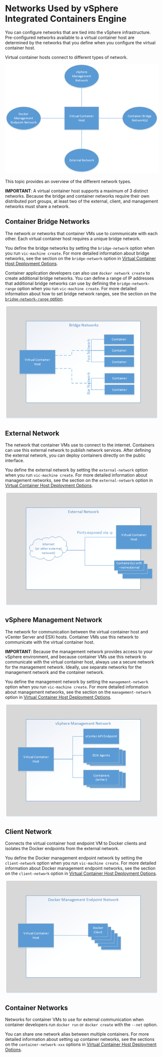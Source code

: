 # Networks Used by vSphere Integrated Containers Engine #

You can configure networks that are tied into the vSphere infrastructure. Pre-configured networks available to a virtual container host are determined by the networks that you define when you configure the virtual container host.

Virtual container hosts connect to different types of network. 

 ![vSphere Container Host Management Network](graphics/vch-net.png)

This topic provides an overview of the different network types. 

**IMPORTANT**: A virtual container host supports a maximum of 3 distinct networks. Because the bridge and container networks require  their own distributed port groups, at least two of the external, client, and management networks must share a network.

## Container Bridge Networks ##
The network or networks that container VMs use to communicate with each other. Each virtual container host requires a unique bridge network.

You define the bridge networks by setting the `bridge-network` option when you run `vic-machine create`.  For  more detailed information about bridge networks, see the section on the `bridge-network` option in [Virtual Container Host Deployment Options](vch_installer_options.md#bridge).

Container application developers can also use `docker network create` to create additional bridge networks. You can define a range of IP addresses that additional bridge networks can use by defining the `bridge-network-range` option when you run `vic-machine create`. For  more detailed information about  how to set bridge network ranges, see the section on the [`bridge-network-range` option](vch_installer_options.md#bridge-range). 

 ![Container Bridge Network](graphics/vch-bridge-net.png)

## External Network  ##
The network that container VMs use to connect to the internet. Containers can use this external network to publish network services. After defining the external network, you can deploy containers directly on the public interface.

You define the external network by setting the `external-network` option when you run `vic-machine create`. For  more detailed information about management networks, see the section on the `external-network` option in [Virtual Container Host Deployment Options](vch_installer_options.md#external-network).

 ![External Network](graphics/vch-external-net.png)

## vSphere Management Network ##

The network for communication between the virtual container host and vCenter Server and ESXi hosts. Container VMs use this network to communicate with the virtual container host.

**IMPORTANT**: Because the management network provides access to your vSphere environment, and because container VMs use this network to communicate with the virtual container host, always use a secure network for the management network. Ideally, use separate networks for the management network and the container network.

You define the management network by setting the `management-network` option when you run `vic-machine create`. For  more detailed information about management networks, see the section on the `management-network` option in [Virtual Container Host Deployment Options](vch_installer_options.md#management-network).

 ![vSphere Management Network](graphics/vch-management-net.png)

## Client Network ##

Connects the virtual container host endpoint VM to Docker clients and isolates the Docker endpoints from the external network.

You define the Docker management endpoint network by setting the `client-network` option when you run `vic-machine create`. For  more detailed information about Docker management endpoint networks, see the section on the `client-network` option in [Virtual Container Host Deployment Options](vch_installer_options.md#client-network).

 ![Docker Management Endpoint Network](graphics/vch-docker-net.png)

## Container Networks ##

Networks for container VMs to use for external communication when container developers run `docker run` or `docker create` with the `--net` option. 

You can share one network alias between multiple containers. For  more detailed information about setting up container networks, see the sections on the `container-network-xxx` options in [Virtual Container Host Deployment Options](vch_installer_options.md#container-network). 